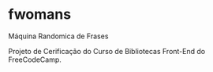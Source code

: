 # fwomans
Máquina Randomica de Frases 

Projeto de Cerificação do Curso de Bibliotecas Front-End do FreeCodeCamp.

